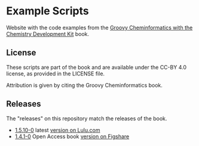 # Example Scripts

Website with the code examples from the [Groovy Cheminformatics with the Chemistry Development Kit](http://www.lulu.com/shop/egon-willighagen/groovy-cheminformatics-with-the-chemistry-development-kit/paperback/product-22051359.html) book.

## License

These scripts are part of the book and are available under the CC-BY 4.0 license, as provided in the
LICENSE file.

Attribution is given by citing the Groovy Cheminformatics book.

## Releases

The "releases" on this repository match the releases of the book.

* [1.5.10-0](https://github.com/egonw/groovy.cdk/releases/tag/1.5.10-0) latest [version on Lulu.com](http://www.lulu.com/shop/egon-willighagen/groovy-cheminformatics-with-the-chemistry-development-kit/paperback/product-22051359.html)
* [1.4.1-0](https://github.com/egonw/groovy.cdk/releases/tag/1.4.1-0) Open Access book [version on Figshare](https://figshare.com/articles/Edition_1_4_1_0_of_Groovy_Cheminformatics_with_the_Chemistry_Development_Kit/2057790)

